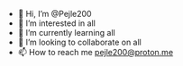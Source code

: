 - 👋 Hi, I’m @Pejle200
- 👀 I’m interested in all
- 🌱 I’m currently learning all
- 💞️ I’m looking to collaborate on all
- 📫 How to reach me pejle200@proton.me

<!---
Pejle200/Pejle200 is a ✨ special ✨ repository because its `README.md` (this file) appears on your GitHub profile.
You can click the Preview link to take a look at your changes.
--->
